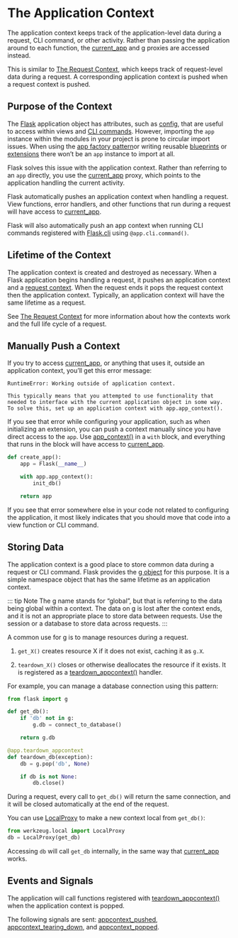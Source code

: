# The Application Context

The application context keeps track of the application-level data during a request, CLI command, or other activity. Rather than passing the application around to each function, the [current_app](https://flask.palletsprojects.com/en/2.3.x/api/#flask.current_app) and g proxies are accessed instead.

This is similar to [The Request Context](https://flask.palletsprojects.com/en/2.3.x/reqcontext/), which keeps track of request-level data during a request. A corresponding application context is pushed when a request context is pushed.

## Purpose of the Context

The [Flask](https://flask.palletsprojects.com/en/2.3.x/api/#flask.Flask) application object has attributes, such as [config](https://flask.palletsprojects.com/en/2.3.x/api/#flask.Flask.config), that are useful to access within views and [CLI commands](https://flask.palletsprojects.com/en/2.3.x/cli/). However, importing the `app` instance within the modules in your project is prone to circular import issues. When using the [app factory pattern](https://flask.palletsprojects.com/en/2.3.x/patterns/appfactories/)or writing reusable [blueprints](https://flask.palletsprojects.com/en/2.3.x/blueprints/) or [extensions](https://flask.palletsprojects.com/en/2.3.x/extensions/) there won’t be an `app` instance to import at all.

Flask solves this issue with the application context. Rather than referring to an `app` directly, you use the [current_app](https://flask.palletsprojects.com/en/2.3.x/api/#flask.current_app) proxy, which points to the application handling the current activity.

Flask automatically pushes an application context when handling a request. View functions, error handlers, and other functions that run during a request will have access to [current_app](https://flask.palletsprojects.com/en/2.3.x/api/#flask.current_app).

Flask will also automatically push an app context when running CLI commands registered with [Flask.cli](https://flask.palletsprojects.com/en/2.3.x/api/#flask.Flask.cli) using `@app.cli.command()`.

## Lifetime of the Context

The application context is created and destroyed as necessary. When a Flask application begins handling a request, it pushes an application context and a [request context](https://flask.palletsprojects.com/en/2.3.x/reqcontext/). When the request ends it pops the request context then the application context. Typically, an application context will have the same lifetime as a request.

See [The Request Context](https://flask.palletsprojects.com/en/2.3.x/reqcontext/) for more information about how the contexts work and the full life cycle of a request.

## Manually Push a Context

If you try to access [current_app](https://flask.palletsprojects.com/en/2.3.x/api/#flask.current_app), or anything that uses it, outside an application context, you’ll get this error message:

```
RuntimeError: Working outside of application context.

This typically means that you attempted to use functionality that
needed to interface with the current application object in some way.
To solve this, set up an application context with app.app_context().
```

If you see that error while configuring your application, such as when initializing an extension, you can push a context manually since you have direct access to the `app`. Use [app_context()](https://flask.palletsprojects.com/en/2.3.x/api/#flask.Flask.app_context) in a `with` block, and everything that runs in the block will have access to [current_app](https://flask.palletsprojects.com/en/2.3.x/api/#flask.current_app).

```python
def create_app():
    app = Flask(__name__)

    with app.app_context():
        init_db()

    return app
```

If you see that error somewhere else in your code not related to configuring the application, it most likely indicates that you should move that code into a view function or CLI command.

## Storing Data

The application context is a good place to store common data during a request or CLI command. Flask provides the [g object](https://flask.palletsprojects.com/en/2.3.x/api/#flask.g) for this purpose. It is a simple namespace object that has the same lifetime as an application context.

::: tip Note
The g name stands for “global”, but that is referring to the data being global within a context. The data on g is lost after the context ends, and it is not an appropriate place to store data between requests. Use the session or a database to store data across requests.
:::

A common use for g is to manage resources during a request.

1. `get_X()` creates resource X if it does not exist, caching it as `g.X`.

2. `teardown_X()` closes or otherwise deallocates the resource if it exists. It is registered as a [teardown_appcontext()](https://flask.palletsprojects.com/en/2.3.x/api/#flask.Flask.teardown_appcontext) handler.

For example, you can manage a database connection using this pattern:

```python
from flask import g

def get_db():
    if 'db' not in g:
        g.db = connect_to_database()

    return g.db

@app.teardown_appcontext
def teardown_db(exception):
    db = g.pop('db', None)

    if db is not None:
        db.close()
```

During a request, every call to `get_db()` will return the same connection, and it will be closed automatically at the end of the request.

You can use [LocalProxy](https://werkzeug.palletsprojects.com/en/2.3.x/local/#werkzeug.local.LocalProxy) to make a new context local from `get_db()`:

```python
from werkzeug.local import LocalProxy
db = LocalProxy(get_db)
```

Accessing `db` will call `get_db` internally, in the same way that [current_app](https://flask.palletsprojects.com/en/2.3.x/api/#flask.current_app) works.

## Events and Signals

The application will call functions registered with [teardown_appcontext()](https://flask.palletsprojects.com/en/2.3.x/api/#flask.Flask.teardown_appcontext) when the application context is popped.

The following signals are sent: [appcontext_pushed](https://flask.palletsprojects.com/en/2.3.x/api/#flask.appcontext_pushed), [appcontext_tearing_down](https://flask.palletsprojects.com/en/2.3.x/api/#flask.appcontext_tearing_down), and [appcontext_popped](https://flask.palletsprojects.com/en/2.3.x/api/#flask.appcontext_popped).